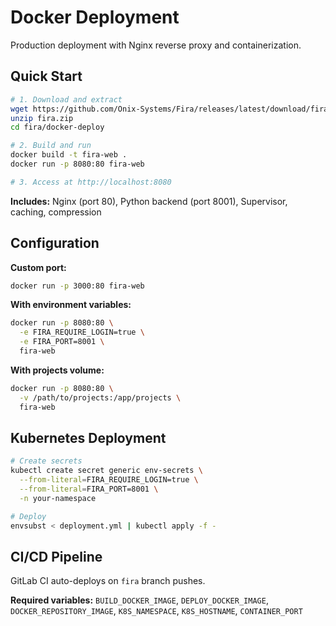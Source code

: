 # Docker Deployment

Production deployment with Nginx reverse proxy and containerization.

## Quick Start

```bash
# 1. Download and extract
wget https://github.com/Onix-Systems/Fira/releases/latest/download/fira.zip
unzip fira.zip
cd fira/docker-deploy

# 2. Build and run
docker build -t fira-web .
docker run -p 8080:80 fira-web

# 3. Access at http://localhost:8080
```

**Includes:** Nginx (port 80), Python backend (port 8001), Supervisor, caching, compression

## Configuration

**Custom port:**
```bash
docker run -p 3000:80 fira-web
```

**With environment variables:**
```bash
docker run -p 8080:80 \
  -e FIRA_REQUIRE_LOGIN=true \
  -e FIRA_PORT=8001 \
  fira-web
```

**With projects volume:**
```bash
docker run -p 8080:80 \
  -v /path/to/projects:/app/projects \
  fira-web
```

## Kubernetes Deployment

```bash
# Create secrets
kubectl create secret generic env-secrets \
  --from-literal=FIRA_REQUIRE_LOGIN=true \
  --from-literal=FIRA_PORT=8001 \
  -n your-namespace

# Deploy
envsubst < deployment.yml | kubectl apply -f -
```

## CI/CD Pipeline

GitLab CI auto-deploys on `fira` branch pushes.

**Required variables:** `BUILD_DOCKER_IMAGE`, `DEPLOY_DOCKER_IMAGE`, `DOCKER_REPOSITORY_IMAGE`, `K8S_NAMESPACE`, `K8S_HOSTNAME`, `CONTAINER_PORT`
